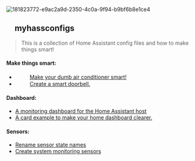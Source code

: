 
![181823772-e9ac2a9d-2350-4c0a-9f94-b9bf6b8e1ce4](https://user-images.githubusercontent.com/30338980/182378887-f3652385-4e9f-44f4-af7c-7df10e216864.png)
## <img src="https://user-images.githubusercontent.com/30338980/182615356-dc7939d6-634e-4f91-b0ba-ee5533332212.png" width="17" /> myhassconfigs

> This is a collection of Home Assistant config files and how to make things smart!

#### Make things smart:
- <img src="https://user-images.githubusercontent.com/30338980/182388263-f69cb425-56a2-4b70-89dd-52ae4b0bda3c.png" width="15" /> <img src="https://user-images.githubusercontent.com/30338980/182389009-98f48692-3752-4e14-9a2a-4f16fbe152f3.png" width="15" /> [Make your dumb air conditioner smart!](https://github.com/hxcde/make-dumb-ac-smart)
- <img src="https://user-images.githubusercontent.com/30338980/182402058-6cd045f7-cd5b-405c-8444-e505f25407ae.png" width="15" /> <img src="https://user-images.githubusercontent.com/30338980/182389009-98f48692-3752-4e14-9a2a-4f16fbe152f3.png" width="15" /> [Create a smart doorbell.](https://github.com/hxcde/smart-hass-doorbell)

#### Dashboard:
- [A monitoring dashboard for the Home Assistant host](https://github.com/hxcde/makethingssmart/tree/main/dashboards/monitoring)
- [A card example to make your home dashboard clearer.](https://github.com/hxcde/makethingssmart/tree/main/dashboards/homedash)

#### Sensors:
- [Rename sensor state names](https://github.com/hxcde/makethingssmart/blob/main/sensors/change_sensor_state_name)
- [Create system monitoring sensors](https://github.com/hxcde/makethingssmart/blob/main/sensors/systemmonitor)


